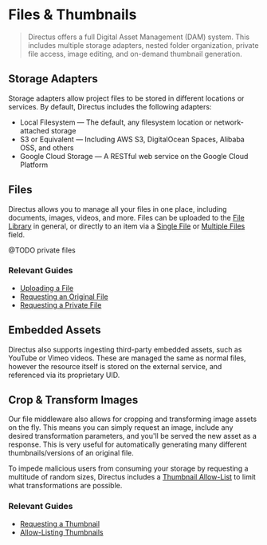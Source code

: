 # Files & Thumbnails

> Directus offers a full Digital Asset Management (DAM) system. This includes multiple storage adapters, nested folder organization, private file access, image editing, and on-demand thumbnail generation.

## Storage Adapters

Storage adapters allow project files to be stored in different locations or services. By default, Directus includes the following adapters:

* Local Filesystem — The default, any filesystem location or network-attached storage
* S3 or Equivalent — Including AWS S3, DigitalOcean Spaces, Alibaba OSS, and others
* Google Cloud Storage — A RESTful web service on the Google Cloud Platform

## Files

Directus allows you to manage all your files in one place, including documents, images, videos, and more. Files can be uploaded to the [File Library](#) in general, or directly to an item via a [Single File](#) or [Multiple Files](#) field.

@TODO private files

### Relevant Guides

* [Uploading a File](#)
* [Requesting an Original File](#)
* [Requesting a Private File](#)

## Embedded Assets

Directus also supports ingesting third-party embedded assets, such as YouTube or Vimeo videos. These are managed the same as normal files, however the resource itself is stored on the external service, and referenced via its proprietary UID.

## Crop & Transform Images

Our file middleware also allows for cropping and transforming image assets on the fly. This means you can simply request an image, include any desired transformation parameters, and you'll be served the new asset as a response. This is very useful for automatically generating many different thumbnails/versions of an original file.

To impede malicious users from consuming your storage by requesting a multitude of random sizes, Directus includes a [Thumbnail Allow-List](#) to limit what transformations are possible.

### Relevant Guides

* [Requesting a Thumbnail](#)
* [Allow-Listing Thumbnails](#)
